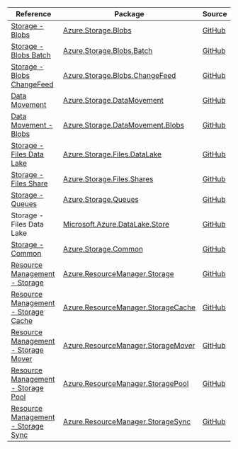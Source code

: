 | Reference | Package | Source |
|---|---|---|
|[Storage - Blobs](storage.blobs-readme.md)|[Azure.Storage.Blobs](https://www.nuget.org/packages/Azure.Storage.Blobs)|[GitHub](https://github.com/Azure/azure-sdk-for-net/blob/main/sdk/storage/Azure.Storage.Blobs)|
|[Storage - Blobs Batch](storage.blobs.batch-readme.md)|[Azure.Storage.Blobs.Batch](https://www.nuget.org/packages/Azure.Storage.Blobs.Batch)|[GitHub](https://github.com/Azure/azure-sdk-for-net/blob/main/sdk/storage/Azure.Storage.Blobs.Batch)|
|[Storage - Blobs ChangeFeed](storage.blobs.changefeed-readme.md)|[Azure.Storage.Blobs.ChangeFeed](https://www.nuget.org/packages/Azure.Storage.Blobs.ChangeFeed)|[GitHub](https://github.com/Azure/azure-sdk-for-net/blob/main/sdk/storage/Azure.Storage.Blobs.ChangeFeed)|
|[Data Movement](storage.datamovement-readme.md)|[Azure.Storage.DataMovement](https://www.nuget.org/packages/Azure.Storage.DataMovement)|[GitHub](https://github.com/Azure/azure-sdk-for-net/blob/main/sdk/storage/Azure.Storage.DataMovement)|
|[Data Movement - Blobs](storage.datamovement.blobs-readme.md)|[Azure.Storage.DataMovement.Blobs](https://www.nuget.org/packages/Azure.Storage.DataMovement.Blobs)|[GitHub](https://github.com/Azure/azure-sdk-for-net/blob/main/sdk/storage/Azure.Storage.DataMovement.Blobs)|
|[Storage - Files Data Lake](storage.files.datalake-readme.md)|[Azure.Storage.Files.DataLake](https://www.nuget.org/packages/Azure.Storage.Files.DataLake)|[GitHub](https://github.com/Azure/azure-sdk-for-net/blob/main/sdk/storage/Azure.Storage.Files.DataLake)|
|[Storage - Files Share](storage.files.shares-readme.md)|[Azure.Storage.Files.Shares](https://www.nuget.org/packages/Azure.Storage.Files.Shares)|[GitHub](https://github.com/Azure/azure-sdk-for-net/blob/main/sdk/storage/Azure.Storage.Files.Shares)|
|[Storage - Queues](storage.queues-readme.md)|[Azure.Storage.Queues](https://www.nuget.org/packages/Azure.Storage.Queues)|[GitHub](https://github.com/Azure/azure-sdk-for-net/blob/main/sdk/storage/Azure.Storage.Queues)|
|Storage - Files Data Lake|[Microsoft.Azure.DataLake.Store](https://www.nuget.org/packages/Microsoft.Azure.DataLake.Store)|[GitHub](https://github.com/Azure/azure-sdk-for-net/blob/main/)|
|[Storage - Common](storage.common-readme.md)|[Azure.Storage.Common](https://www.nuget.org/packages/Azure.Storage.Common)|[GitHub](https://github.com/Azure/azure-sdk-for-net/blob/main/sdk/storage/Azure.Storage.Common)|
|[Resource Management - Storage](resourcemanager.storage-readme.md)|[Azure.ResourceManager.Storage](https://www.nuget.org/packages/Azure.ResourceManager.Storage)|[GitHub](https://github.com/Azure/azure-sdk-for-net/blob/main/sdk/storage/Azure.ResourceManager.Storage)|
|[Resource Management - Storage Cache](resourcemanager.storagecache-readme.md)|[Azure.ResourceManager.StorageCache](https://www.nuget.org/packages/Azure.ResourceManager.StorageCache)|[GitHub](https://github.com/Azure/azure-sdk-for-net/blob/main/sdk/storagecache/Azure.ResourceManager.StorageCache)|
|[Resource Management - Storage Mover](resourcemanager.storagemover-readme.md)|[Azure.ResourceManager.StorageMover](https://www.nuget.org/packages/Azure.ResourceManager.StorageMover)|[GitHub](https://github.com/Azure/azure-sdk-for-net/blob/main/sdk/storagemover/Azure.ResourceManager.StorageMover)|
|[Resource Management - Storage Pool](resourcemanager.storagepool-readme.md)|[Azure.ResourceManager.StoragePool](https://www.nuget.org/packages/Azure.ResourceManager.StoragePool)|[GitHub](https://github.com/Azure/azure-sdk-for-net/blob/main/sdk/storagepool/Azure.ResourceManager.StoragePool)|
|[Resource Management - Storage Sync](resourcemanager.storagesync-readme.md)|[Azure.ResourceManager.StorageSync](https://www.nuget.org/packages/Azure.ResourceManager.StorageSync)|[GitHub](https://github.com/Azure/azure-sdk-for-net/blob/main/sdk/storagesync/Azure.ResourceManager.StorageSync)|
